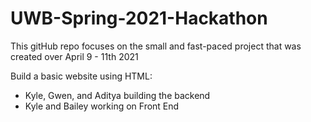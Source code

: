 # UWB-Spring-2021-Hackathon
This gitHub repo focuses on the small and fast-paced project that was created over April 9 - 11th 2021

Build a basic website using HTML:
  - Kyle, Gwen, and Aditya building the backend 
  - Kyle and Bailey working on Front End
